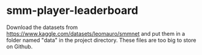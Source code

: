 # smm-player-leaderboard
Download the datasets from https://www.kaggle.com/datasets/leomauro/smmnet and put them in a folder named "data" in the project directory. These files are too big to store on Github.
